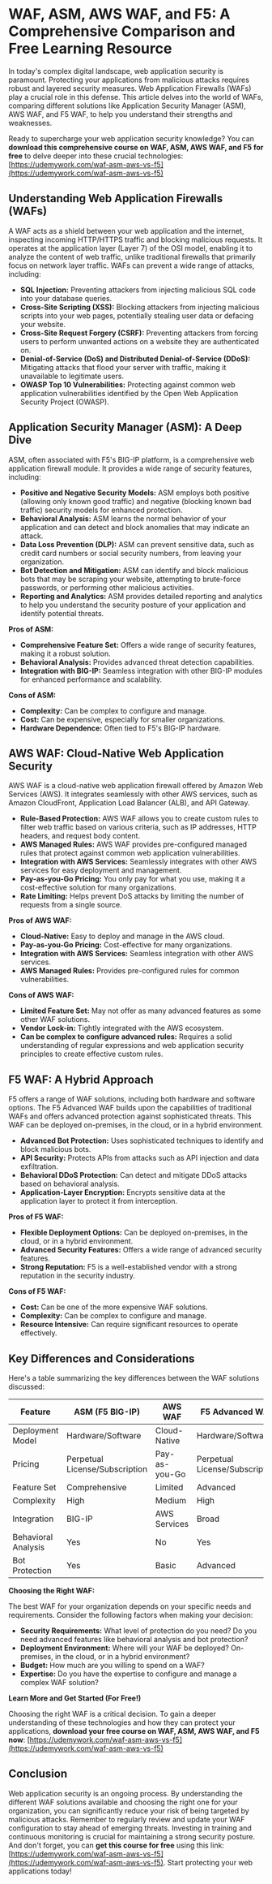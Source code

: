 # WAF, ASM, AWS WAF, and F5: A Comprehensive Comparison and Free Learning Resource

In today's complex digital landscape, web application security is paramount. Protecting your applications from malicious attacks requires robust and layered security measures. Web Application Firewalls (WAFs) play a crucial role in this defense. This article delves into the world of WAFs, comparing different solutions like Application Security Manager (ASM), AWS WAF, and F5 WAF, to help you understand their strengths and weaknesses.

Ready to supercharge your web application security knowledge? You can **download this comprehensive course on WAF, ASM, AWS WAF, and F5 for free** to delve deeper into these crucial technologies: [https://udemywork.com/waf-asm-aws-vs-f5](https://udemywork.com/waf-asm-aws-vs-f5)

## Understanding Web Application Firewalls (WAFs)

A WAF acts as a shield between your web application and the internet, inspecting incoming HTTP/HTTPS traffic and blocking malicious requests.  It operates at the application layer (Layer 7) of the OSI model, enabling it to analyze the content of web traffic, unlike traditional firewalls that primarily focus on network layer traffic.  WAFs can prevent a wide range of attacks, including:

*   **SQL Injection:**  Preventing attackers from injecting malicious SQL code into your database queries.
*   **Cross-Site Scripting (XSS):**  Blocking attackers from injecting malicious scripts into your web pages, potentially stealing user data or defacing your website.
*   **Cross-Site Request Forgery (CSRF):**  Preventing attackers from forcing users to perform unwanted actions on a website they are authenticated on.
*   **Denial-of-Service (DoS) and Distributed Denial-of-Service (DDoS):**  Mitigating attacks that flood your server with traffic, making it unavailable to legitimate users.
*   **OWASP Top 10 Vulnerabilities:** Protecting against common web application vulnerabilities identified by the Open Web Application Security Project (OWASP).

## Application Security Manager (ASM):  A Deep Dive

ASM, often associated with F5's BIG-IP platform, is a comprehensive web application firewall module. It provides a wide range of security features, including:

*   **Positive and Negative Security Models:**  ASM employs both positive (allowing only known good traffic) and negative (blocking known bad traffic) security models for enhanced protection.
*   **Behavioral Analysis:**  ASM learns the normal behavior of your application and can detect and block anomalies that may indicate an attack.
*   **Data Loss Prevention (DLP):**  ASM can prevent sensitive data, such as credit card numbers or social security numbers, from leaving your organization.
*   **Bot Detection and Mitigation:**  ASM can identify and block malicious bots that may be scraping your website, attempting to brute-force passwords, or performing other malicious activities.
*   **Reporting and Analytics:**  ASM provides detailed reporting and analytics to help you understand the security posture of your application and identify potential threats.

**Pros of ASM:**

*   **Comprehensive Feature Set:** Offers a wide range of security features, making it a robust solution.
*   **Behavioral Analysis:**  Provides advanced threat detection capabilities.
*   **Integration with BIG-IP:**  Seamless integration with other BIG-IP modules for enhanced performance and scalability.

**Cons of ASM:**

*   **Complexity:**  Can be complex to configure and manage.
*   **Cost:**  Can be expensive, especially for smaller organizations.
*   **Hardware Dependence:**  Often tied to F5's BIG-IP hardware.

## AWS WAF:  Cloud-Native Web Application Security

AWS WAF is a cloud-native web application firewall offered by Amazon Web Services (AWS).  It integrates seamlessly with other AWS services, such as Amazon CloudFront, Application Load Balancer (ALB), and API Gateway.

*   **Rule-Based Protection:**  AWS WAF allows you to create custom rules to filter web traffic based on various criteria, such as IP addresses, HTTP headers, and request body content.
*   **AWS Managed Rules:**  AWS WAF provides pre-configured managed rules that protect against common web application vulnerabilities.
*   **Integration with AWS Services:**  Seamlessly integrates with other AWS services for easy deployment and management.
*   **Pay-as-you-Go Pricing:**  You only pay for what you use, making it a cost-effective solution for many organizations.
*   **Rate Limiting:** Helps prevent DoS attacks by limiting the number of requests from a single source.

**Pros of AWS WAF:**

*   **Cloud-Native:**  Easy to deploy and manage in the AWS cloud.
*   **Pay-as-you-Go Pricing:**  Cost-effective for many organizations.
*   **Integration with AWS Services:**  Seamless integration with other AWS services.
*   **AWS Managed Rules:**  Provides pre-configured rules for common vulnerabilities.

**Cons of AWS WAF:**

*   **Limited Feature Set:**  May not offer as many advanced features as some other WAF solutions.
*   **Vendor Lock-in:**  Tightly integrated with the AWS ecosystem.
*   **Can be complex to configure advanced rules:** Requires a solid understanding of regular expressions and web application security principles to create effective custom rules.

## F5 WAF:  A Hybrid Approach

F5 offers a range of WAF solutions, including both hardware and software options. The F5 Advanced WAF builds upon the capabilities of traditional WAFs and offers advanced protection against sophisticated threats. This WAF can be deployed on-premises, in the cloud, or in a hybrid environment.

*   **Advanced Bot Protection:** Uses sophisticated techniques to identify and block malicious bots.
*   **API Security:** Protects APIs from attacks such as API injection and data exfiltration.
*   **Behavioral DDoS Protection:** Can detect and mitigate DDoS attacks based on behavioral analysis.
*   **Application-Layer Encryption:** Encrypts sensitive data at the application layer to protect it from interception.

**Pros of F5 WAF:**

*   **Flexible Deployment Options:** Can be deployed on-premises, in the cloud, or in a hybrid environment.
*   **Advanced Security Features:** Offers a wide range of advanced security features.
*   **Strong Reputation:** F5 is a well-established vendor with a strong reputation in the security industry.

**Cons of F5 WAF:**

*   **Cost:** Can be one of the more expensive WAF solutions.
*   **Complexity:** Can be complex to configure and manage.
*   **Resource Intensive:** Can require significant resources to operate effectively.

## Key Differences and Considerations

Here's a table summarizing the key differences between the WAF solutions discussed:

| Feature            | ASM (F5 BIG-IP) | AWS WAF           | F5 Advanced WAF    |
| ------------------ | --------------- | ----------------- | ------------------ |
| Deployment Model   | Hardware/Software| Cloud-Native      | Hardware/Software |
| Pricing            | Perpetual License/Subscription | Pay-as-you-Go    | Perpetual License/Subscription |
| Feature Set        | Comprehensive    | Limited           | Advanced         |
| Complexity         | High            | Medium            | High             |
| Integration        | BIG-IP          | AWS Services      | Broad              |
| Behavioral Analysis| Yes             | No               | Yes              |
| Bot Protection    | Yes             | Basic             | Advanced         |

**Choosing the Right WAF:**

The best WAF for your organization depends on your specific needs and requirements. Consider the following factors when making your decision:

*   **Security Requirements:** What level of protection do you need? Do you need advanced features like behavioral analysis and bot protection?
*   **Deployment Environment:** Where will your WAF be deployed? On-premises, in the cloud, or in a hybrid environment?
*   **Budget:** How much are you willing to spend on a WAF?
*   **Expertise:** Do you have the expertise to configure and manage a complex WAF solution?

**Learn More and Get Started (For Free!)**

Choosing the right WAF is a critical decision. To gain a deeper understanding of these technologies and how they can protect your applications, **download your free course on WAF, ASM, AWS WAF, and F5 now**: [https://udemywork.com/waf-asm-aws-vs-f5](https://udemywork.com/waf-asm-aws-vs-f5)

## Conclusion

Web application security is an ongoing process. By understanding the different WAF solutions available and choosing the right one for your organization, you can significantly reduce your risk of being targeted by malicious attacks. Remember to regularly review and update your WAF configuration to stay ahead of emerging threats.  Investing in training and continuous monitoring is crucial for maintaining a strong security posture.  And don't forget, you can **get this course for free** using this link: [https://udemywork.com/waf-asm-aws-vs-f5](https://udemywork.com/waf-asm-aws-vs-f5). Start protecting your web applications today!
